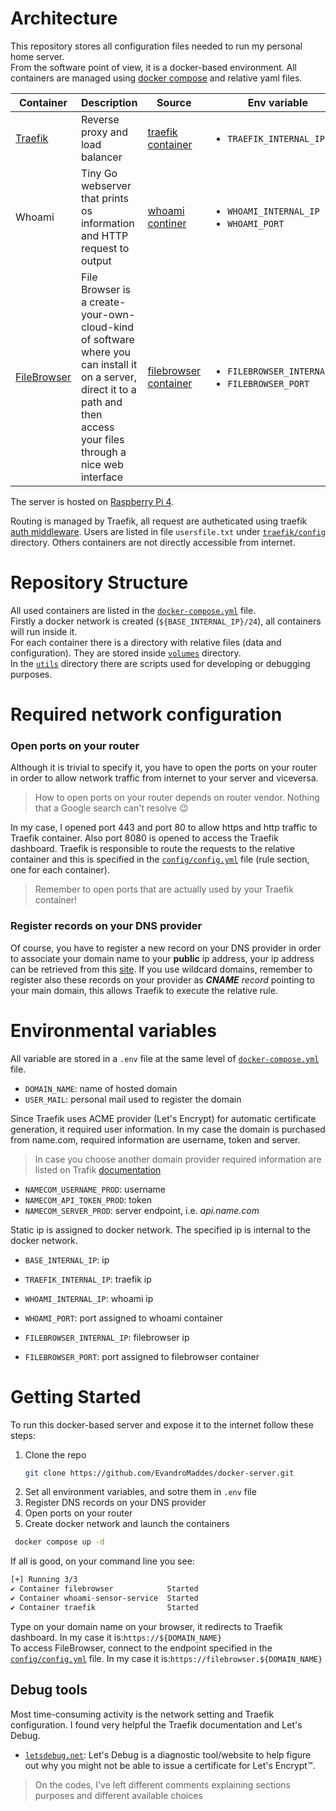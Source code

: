 # Architecture

This repository stores all configuration files needed to run my personal home server.\
From the software point of view, it is a docker-based environment. All containers are managed
using [docker compose](https://docs.docker.com/compose) and relative yaml files.

| Container                               | Description                                                                                                                                                                | Source                                                                          | Env variable                                                           |
|-----------------------------------------|----------------------------------------------------------------------------------------------------------------------------------------------------------------------------|---------------------------------------------------------------------------------|------------------------------------------------------------------------|
| [Traefik](https://traefik.io/traefik/)  | Reverse proxy and load balancer                                                                                                                                            | [traefik container](https://hub.docker.com/_/traefik)                           | <ul><li>`TRAEFIK_INTERNAL_IP`</li></ul>                                |
| Whoami                                  | Tiny Go webserver that prints os information and HTTP request to output                                                                                                    | [whoami continer](https://registry.hub.docker.com/r/traefik/whoami)             | <ul><li>`WHOAMI_INTERNAL_IP`</li><li>`WHOAMI_PORT`</li></ul>           |
| [FileBrowser](https://filebrowser.org/) | File Browser is a create-your-own-cloud-kind of software where you can install it on a server, direct it to a path and then access your files through a nice web interface | [filebrowser container](https://registry.hub.docker.com/r/hurlenko/filebrowser) | <ul><li>`FILEBROWSER_INTERNAL_IP`</li><li>`FILEBROWSER_PORT`</li></ul> |

The server is hosted on [Raspberry Pi 4](https://www.raspberrypi.com/documentation/).

Routing is managed by Traefik, all request are autheticated using
traefik [auth middleware](https://doc.traefik.io/traefik/middlewares/http/basicauth/).
Users are listed in file `usersfile.txt`
under [`traefik/config`](/volumes/traefik/config) directory.
Others containers are not directly accessible from internet.

# Repository Structure

All used containers are listed in
the [`docker-compose.yml`](docker-compose.yml) file.\
Firstly a docker network is created (`${BASE_INTERNAL_IP}/24`), all containers will run inside it.\
For each container there is a directory with relative files (data and configuration). They are stored
inside [`volumes`](/volumes) directory.\
In the [`utils`](utils) directory there are scripts used for
developing or debugging purposes.

# Required network configuration

### Open ports on your router

Although it is trivial to specify it, you have to open the ports on your router in order to allow network traffic from
internet to your server and viceversa.
> How to open ports on your router depends on router vendor. Nothing that a Google search can't resolve :wink:

In my case, I opened port 443 and port 80 to allow https and http traffic to Traefik container. Also port 8080 is opened
to access the Traefik dashboard.
Traefik is responsible to route the requests to the relative container and this is specified in
the [`config/config.yml`](volumes/traefik/config/config.yml)
file (rule section, one for each container).
> Remember to open ports that are actually used by your Traefik container!

### Register records on your DNS provider

Of course, you have to register a new record on your DNS provider in order to associate your domain name to your
**public** ip address, your ip address can be retrieved from this [site](https://whatismyipaddress.com/).
If you use wildcard domains, remember to register also these records on your provider as _**CNAME** record_ pointing to
your main domain, this allows Traefik to execute the relative rule.

# Environmental variables

All variable are stored in a `.env` file at the same level
of [`docker-compose.yml`](docker-compose.yml) file.

- `DOMAIN_NAME`: name of hosted domain
- `USER_MAIL`: personal mail used to register the domain

Since Traefik uses ACME provider (Let's Encrypt) for automatic certificate generation, it required user information.
In my case the domain is purchased from name.com, required information are username, token and server.
> In case you choose another domain provider required information are listed on
> Trafik [documentation](https://doc.traefik.io/traefik/https/acme/#providers)

- `NAMECOM_USERNAME_PROD`: username
- `NAMECOM_API_TOKEN_PROD`: token
- `NAMECOM_SERVER_PROD`: server endpoint, i.e. _api.name.com_

Static ip is assigned to docker network. The specified ip is internal to the docker network.

- `BASE_INTERNAL_IP`: ip

- `TRAEFIK_INTERNAL_IP`: traefik ip

- `WHOAMI_INTERNAL_IP`: whoami ip
- `WHOAMI_PORT`: port assigned to whoami container

- `FILEBROWSER_INTERNAL_IP`: filebrowser ip
- `FILEBROWSER_PORT`: port assigned to filebrowser container

# Getting Started

To run this docker-based server and expose it to the internet follow these steps:

1. Clone the repo
   ```bash
   git clone https://github.com/EvandroMaddes/docker-server.git
   ```
2. Set all environment variables, and sotre them in `.env` file
3. Register DNS records on your DNS provider
4. Open ports on your router
5. Create docker network and launch the containers

```bash
 docker compose up -d
```

If all is good, on your command line you see:

```bash
[+] Running 3/3
✔ Container filebrowser            Started                                                                                                                                                                                    0.0s
✔ Container whoami-sensor-service  Started                                                                                                                                                                                    0.0s
✔ Container traefik                Started
```

Type on your domain name on your browser, it redirects to Traefik dashboard.
In my case it is:`https://${DOMAIN_NAME}`\
To access FileBrowser, connect to the endpoint specified in
the  [`config/config.yml`](volumes/traefik/config/config.yml)
file.
In my case it is:`https://filebrowser.${DOMAIN_NAME}`

## Debug tools

Most time-consuming activity is the network setting and Traefik configuration. I found very helpful the Traefik
documentation and Let's Debug.

- [`letsdebug.net`](https://letsdebug.net/): Let's Debug is a diagnostic tool/website to help figure out why you might
  not
  be able to issue a
  certificate for Let's Encrypt™.

> On the codes, I've left different comments explaining sections purposes and different available choices 

